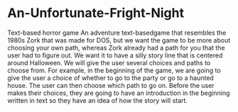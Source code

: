 # An-Unfortunate-Fright-Night
Text-based horror game
An adventure text-basedgame that resembles the 1980s Zork that was made for DOS, but we want the game to be more about choosing your own path, whereas Zork already had a path for you that the user had to figure out.  We want it to have a silly story line that is centered around Halloween.  We will give the user several choices and paths to choose from.  For example, in the beginning of the game, we are going to give the user a choice of whether to go to the party or go to a haunted house.  The user can then choose which path to go on.  Before the user makes their choices, they are going to have an introduction in the beginning written in text so they have an idea of how the story will start.  
